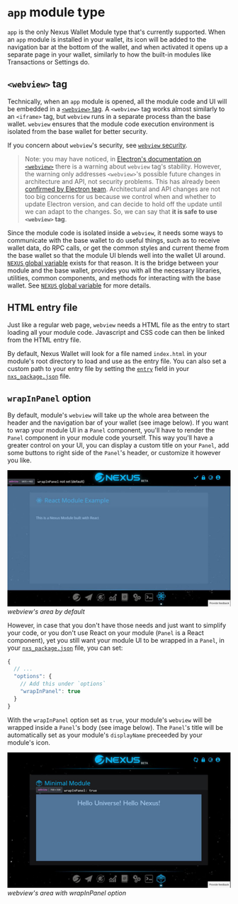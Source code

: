 # `app` module type

`app` is the only Nexus Wallet Module type that's currently supported. When an `app` module is installed in your wallet, its icon will be added to the navigation bar at the bottom of the wallet, and when activated it opens up a separate page in your wallet, similarly to how the built-in modules like Transactions or Settings do.

## `<webview>` tag

Technically, when an `app` module is opened, all the module code and UI will be embedded in a [`<webview>` tag](https://electronjs.org/docs/api/webview-tag). A `<webview>` tag works almost similarly to an `<iframe>` tag, but `webview` runs in a separate process than the base wallet. `webview` ensures that the module code execution environment is isolated from the base wallet for better security.

If you concern about `webview`'s security, see [`webview` security](../../security.md#webview-security).

> Note: you may have noticed, in [Electron's documentation on `<webview>`](https://electronjs.org/docs/api/webview-tag) there is a warning about `webview` tag's stability. However, the warning only addresses `<webview>`'s possible future changes in architecture and API, not security problems. This has already been [confirmed by Electron team](https://github.com/electron/electron/issues/18187). Architectural and API changes are not too big concerns for us because we control when and whether to update Electron version, and can decide to hold off the update until we can adapt to the changes. So, we can say that **it is safe to use `<webview>` tag**.

Since the module code is isolated inside a `webview`, it needs some ways to communicate with the base wallet to do useful things, such as to receive wallet data, do RPC calls, or get the common styles and current theme from the base wallet so that the module UI blends well into the wallet UI around. [`NEXUS` global variable](./nexus-globalvariable.md) exists for that reason. It is the bridge between your module and the base wallet, provides you with all the necessary libraries, utilities, common components, and methods for interacting with the base wallet. See [`NEXUS` global variable](./nexus-globalvariable.md) for more details.

## HTML entry file

Just like a regular web page, `webview` needs a HTML file as the entry to start loading all your module code. Javascript and CSS code can then be linked from the HTML entry file.

By default, Nexus Wallet will look for a file named `index.html` in your module's root directory to load and use as the entry file. You can also set a custom path to your entry file by setting the [`entry`](../nxs_package.json.md#entry) field in your [`nxs_package.json`](../nxs_package.json.md) file.

## `wrapInPanel` option

By default, module's `webview` will take up the whole area between the header and the navigation bar of your wallet (see image below). If you want to wrap your module UI in a `Panel` component, you'll have to render the `Panel` component in your module code yourself. This way you'll have a greater control on your UI, you can display a custom title on your `Panel`, add some buttons to right side of the `Panel`'s header, or customize it however you like. 

![webview's area by default](./webview.JPG)
*webview's area by default*

However, in case that you don't have those needs and just want to simplify your code, or you don't use React on your module (`Panel` is a React component), yet you still want your module UI to be wrapped in a `Panel`, in your [`nxs_package.json`](../nxs_package.json.md) file, you can set:

```js
{
  // ...
  "options": {
    // Add this under `options`
    "wrapInPanel": true
  }
}
```

With the `wrapInPanel` option set as `true`, your module's `webview` will be wrapped inside a `Panel`'s body (see image below). The `Panel`'s title will be automatically set as your module's `displayName` preceeded by your module's icon.

![webview's area with wrapInPanel option](./webview-wrapInPanel.JPG)
*webview's area with wrapInPanel option*